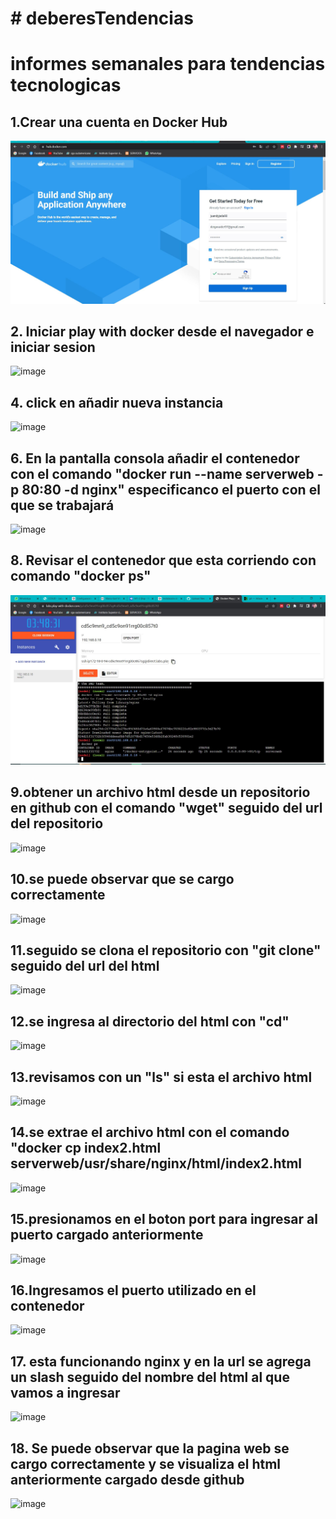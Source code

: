 <h1># deberesTendencias</h1>
<h1>informes semanales para tendencias tecnologicas</h1>

<h2>1.Crear una cuenta en Docker Hub</h2>

<img src="crear cuenta.JPG" />

<h2>2. Iniciar play with docker desde el navegador e iniciar sesion</h2>

![image](https://user-images.githubusercontent.com/91167333/195993050-60cf5b17-adec-4373-8e8d-80255af69a62.png)

<h2>4. click en añadir nueva instancia</h2>

![image](https://user-images.githubusercontent.com/91167333/195993186-27a9b09d-e133-490f-a993-6cf6cf407ce6.png)

<h2>6. En la pantalla consola añadir el contenedor con el comando "docker run --name serverweb -p 80:80 -d nginx" especificanco el puerto con el que se trabajará</h2>

![image](https://user-images.githubusercontent.com/91167333/195993148-51736c48-26b1-4046-81e3-35e6adf82a42.png)

<h2>8. Revisar el contenedor que esta corriendo con comando "docker ps"</h2>

<img src="1.JPG" />
<h2>9.obtener un archivo html desde un repositorio en github con el comando "wget" seguido del url del repositorio</h2>

![image](https://user-images.githubusercontent.com/91167333/197315434-9b17d20c-6113-43d2-bdd6-66e7665fa28f.png)

<h2>10.se puede observar que se cargo correctamente</h2>

![image](https://user-images.githubusercontent.com/91167333/197315456-41102b74-a9e8-4d4b-8b57-6edd2b247206.png)

<h2>11.seguido se clona el repositorio con "git clone" seguido del url del html</h2>


![image](https://user-images.githubusercontent.com/91167333/197315526-22499386-3590-4492-8e79-2ac4c25003a1.png)

<h2>12.se ingresa al directorio del html con "cd"</h2>


![image](https://user-images.githubusercontent.com/91167333/197315540-5d6436aa-a9e8-410b-be02-1456442160b1.png)

<h2>13.revisamos con un "ls" si esta el archivo html </h2>


![image](https://user-images.githubusercontent.com/91167333/197315559-c8b4f1f6-42f2-4f07-9ac3-9cf9bb7fa297.png)

<h2>14.se extrae el archivo html con el comando "docker cp index2.html serverweb/usr/share/nginx/html/index2.html</h2>


![image](https://user-images.githubusercontent.com/91167333/197315578-3827b236-5f3a-4e40-b272-cc6d940c20fb.png)

<h2>15.presionamos en el boton port para ingresar al puerto cargado anteriormente</h2>


![image](https://user-images.githubusercontent.com/91167333/197315597-a8ed21c9-8141-4db0-8c1e-6fd3d4973bd7.png)

<h2>16.Ingresamos el puerto utilizado en el contenedor</h2>

  ![image](https://user-images.githubusercontent.com/91167333/197315602-f7edba1c-39ac-4856-afeb-3138e9a49bd0.png)

<h2>17. esta funcionando nginx y en la url se agrega un slash seguido del nombre del html al que vamos a ingresar </h2>

![image](https://user-images.githubusercontent.com/91167333/197344965-9b36cd11-2c9f-456a-9ab6-939986bff95a.png)



<h2>18. Se puede observar que la pagina web se cargo correctamente y se visualiza el html anteriormente cargado desde github </h2>

![image](https://user-images.githubusercontent.com/91167333/197315624-6dd4f180-431e-41f6-aac7-a8d365c80d4a.png)





